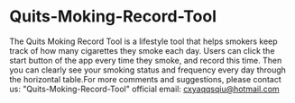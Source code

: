 # Quits-Moking-Record-Tool
The Quits Moking Record Tool is a lifestyle tool that helps smokers keep track of how many cigarettes they smoke each day. Users can click the start button of the app every time they smoke, and record this time. Then you can clearly see your smoking status and frequency every day through the horizontal table.For more comments and suggestions, please contact us: "Quits-Moking-Record-Tool" official email: cxyaqqsqiu@hotmail.com
